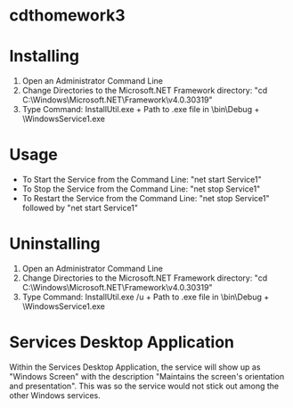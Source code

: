 # cdthomework3

# Installing
1. Open an Administrator Command Line
2. Change Directories to the Microsoft.NET Framework directory: "cd C:\Windows\Microsoft.NET\Framework\v4.0.30319"
3. Type Command: InstallUtil.exe + Path to .exe file in \bin\Debug + \WindowsService1.exe

# Usage
 - To Start the Service from the Command Line: "net start Service1"
 - To Stop the Service from the Command Line: "net stop Service1"
 - To Restart the Service from the Command Line: "net stop Service1" followed by "net start Service1"

# Uninstalling
1. Open an Administrator Command Line
2. Change Directories to the Microsoft.NET Framework directory: "cd C:\Windows\Microsoft.NET\Framework\v4.0.30319"
3. Type Command: InstallUtil.exe /u + Path to .exe file in \bin\Debug + \WindowsService1.exe

# Services Desktop Application
Within the Services Desktop Application, the service will show up as "Windows Screen" with the description "Maintains the screen's
orientation and presentation". This was so the service would not stick out among the other Windows services.

